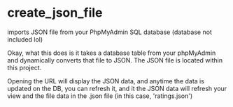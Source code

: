 # create_json_file
imports JSON file from your PhpMyAdmin SQL database (database not included lol)

Okay, what this does is it takes a database table from your phpMyAdmin and dynamically converts that file to JSON.
The JSON file is located within this project.

Opening the URL will display the JSON data, and anytime the data is updated on the DB, you can refresh it, 
and it the JSON data will refresh your view and the file data in the .json file (in this case, 'ratings.json')
